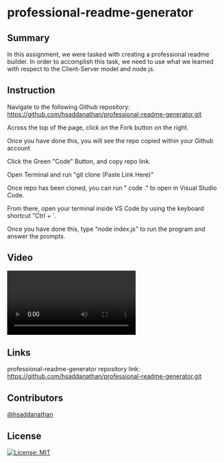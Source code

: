 # professional-readme-generator

## Summary
In this assignment, we were tasked with creating a professional readme builder. In order to accomplish this task, we need to use what we learned with respect to the Client-Server model and node.js. 

## Instruction

Navigate to the following Github repository:
    https://github.com/hsaddanathan/professional-readme-generator.git

Across the top of the page, click on the Fork button on the right.

Once you have done this, you will see the repo copied within your Github account

Click the Green "Code" Button, and copy repo link. 

Open Terminal and run "git clone (Paste Link Here)"

Once repo has been cloned, you can run " code ." to open in Visual Studio Code. 

From there, open your terminal inside VS Code by using the keyboard shortcut "Ctrl + `. 

Once you have done this, type "node index.js" to run the program and answer the prompts.

## Video
![Video Demo](Assets/readme-generator.mp4)


## Links

professional-readme-generator repository link:
     https://github.com/hsaddanathan/professional-readme-generator.git


## Contributors 
[@hsaddanathan](https://github.com/hsaddanathan)

## License
[![License: MIT](https://img.shields.io/badge/License-MIT-yellow.svg)](https://opensource.org/licenses/MIT)